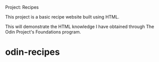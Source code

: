 Project: Recipes

This project is a basic recipe website built using HTML.

This will demonstrate the HTML knowledge I have obtained through The Odin Project's Foundations program.

# odin-recipes
